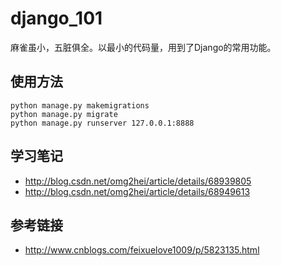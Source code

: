 # django_101
麻雀虽小，五脏俱全。以最小的代码量，用到了Django的常用功能。
## 使用方法
```
python manage.py makemigrations 
python manage.py migrate 
python manage.py runserver 127.0.0.1:8888
```
## 学习笔记
- http://blog.csdn.net/omg2hei/article/details/68939805
- http://blog.csdn.net/omg2hei/article/details/68949613
## 参考链接
- http://www.cnblogs.com/feixuelove1009/p/5823135.html
